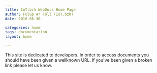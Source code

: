```yaml
---
title: IoT.bzh WebDocs Home Page 
author: Fulup Ar Foll (IoT.bzh)
date: 2016-06-30

categories: home
tags: documentation
layout: home

---
```


This site is dedicated to developers.
In order to access documents you should have been given a wellknown URL.
If you've been given a broken link please let us know.
